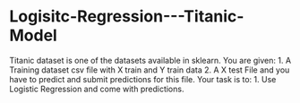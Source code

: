# Logisitc-Regression---Titanic-Model
Titanic dataset is one of the datasets available in sklearn. You are given: 1. A Training dataset csv file with X train and Y train data 2. A X test File and you have to predict and submit predictions for this file. Your task is to: 1. Use Logistic Regression and come with predictions.

